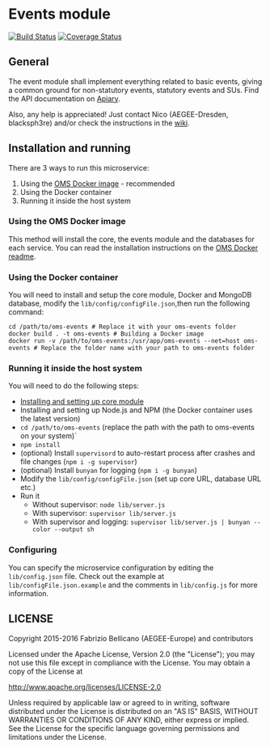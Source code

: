 # Events module
[![Build Status](https://travis-ci.org/AEGEE/oms-events.svg?branch=dev)](https://travis-ci.org/AEGEE/oms-events)
[![Coverage Status](https://coveralls.io/repos/github/AEGEE/oms-events/badge.svg?branch=dev)](https://coveralls.io/github/AEGEE/oms-events?branch=dev)

## General

The event module shall implement everything related to basic events, giving a common ground for non-statutory events, statutory events and SUs. Find the API documentation on [Apiary](http://docs.omsevents.apiary.io/#).

Also, any help is appreciated! Just contact Nico (AEGEE-Dresden, blacksph3re) and/or check the instructions in the [wiki](https://oms-project.atlassian.net/wiki/).

## Installation and running

There are 3 ways to run this microservice:

1. Using the [OMS Docker image](https://github.com/AEGEE/oms-docker) - recommended
2. Using the Docker container
3. Running it inside the host system

### Using the OMS Docker image

This method will install the core, the events module and the databases for each service.
You can read the installation instructions on the [OMS Docker readme](https://github.com/AEGEE/oms-docker).

### Using the Docker container

You will need to install and setup the core module, Docker and MongoDB database, modify the `lib/config/configFile.json`,then run the following command:

```shell
cd /path/to/oms-events # Replace it with your oms-events folder
docker build . -t oms-events # Building a Docker image
docker run -v /path/to/oms-events:/usr/app/oms-events --net=host oms-events # Replace the folder name with your path to oms-events folder
```

### Running it inside the host system

You will need to do the following steps:

* [Installing and setting up core module](https://oms-project.atlassian.net/wiki/display/OMSCORE/Installing+the+core)
* Installing and setting up Node.js and NPM (the Docker container uses the latest version)
* `cd /path/to/oms-events` (replace the path with the path to oms-events on your system)`
* `npm install`
* (optional) Install `supervisord` to auto-restart process after crashes and file changes (`npm i -g supervisor`)
* (optional) Install `bunyan` for logging (`npm i -g bunyan`)
* Modify the `lib/config/configFile.json` (set up core URL, database URL etc.)
* Run it
  * Without supervisor: `node lib/server.js`
  * With supervisor: `supervisor lib/server.js`
  * With supervisor and logging: `supervisor lib/server.js | bunyan --color --output sh`


### Configuring

You can specify the microservice configuration by editing the `lib/config.json` file. Check out the example at `lib/configFile.json.example` and the comments in `lib/config.js` for more information.

## LICENSE

Copyright 2015-2016 Fabrizio Bellicano (AEGEE-Europe) and contributors

Licensed under the Apache License, Version 2.0 (the "License");
you may not use this file except in compliance with the License.
You may obtain a copy of the License at

<http://www.apache.org/licenses/LICENSE-2.0>

Unless required by applicable law or agreed to in writing, software
distributed under the License is distributed on an "AS IS" BASIS,
WITHOUT WARRANTIES OR CONDITIONS OF ANY KIND, either express or implied.
See the License for the specific language governing permissions and
limitations under the License.
